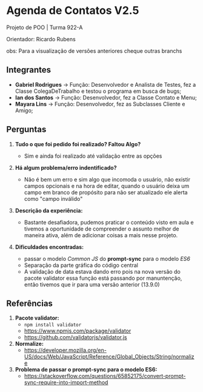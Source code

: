 # Agenda de Contatos V2.5
Projeto de POO | Turma 922-A

Orientador: Ricardo Rubens

obs: Para a visualização de versões anteriores cheque outras branchs



## Integrantes
- **Gabriel Rodrigues** -> Função: Desenvolvedor e Analista de Testes, fez a Classe ColegaDeTrabalho e testou o programa em busca de bugs;
- **Ian dos Santos** -> Função: Desenvolvedor, fez a Classe Contato e Menu;
- **Mayara Lins** -> Função: Desenvolvedor, fez as Subclasses Cliente e Amigo;



## Perguntas
1. **Tudo o que foi pedido foi realizado? Faltou Algo?**
    - Sim e ainda foi realizado até validação entre as opções 

2. **Há algum problema/erro indentificado?**
    - Não é bem um erro e sim algo que incomoda o usuário, não existir campos opcionais e na hora de editar, quando o usuário deixa um campo em branco de propósito para não ser atualizado ele alerta como "campo inválido"

3. **Descrição da experiência:**
    - Bastante desafiadora, pudemos praticar o conteúdo visto em aula e tivemos a oportunidade de compreender o assunto melhor de maneira ativa, além de adicionar coisas a mais nesse projeto.

4. **Dificuldades encontradas:**
    - passar o modelo *Common JS* do **prompt-sync** para o modelo *ES6*
    - Separação da parte gráfica do código central
    - A validação de data estava dando erro pois na nova versão do pacote validator essa função está passando por manuntenção, então tivemos que ir para uma versão anterior (13.9.0)



## Referências
1. **Pacote validator:**
    - `npm install validator`
    - https://www.npmjs.com/package/validator
    - https://github.com/validatorjs/validator.js
2. **Normalize:**
    - https://developer.mozilla.org/en-US/docs/Web/JavaScript/Reference/Global_Objects/String/normalize
3. **Problema de passar o prompt-sync para o modelo ES6:**
    - https://stackoverflow.com/questions/65852175/convert-prompt-sync-require-into-import-method
